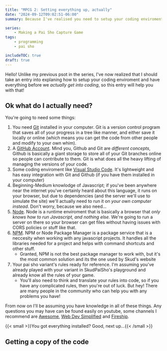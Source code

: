 ```yaml
---
title: "MPCG 2: Setting everything up, actually"
date: "2024-09-12T09:02:51-06:00"
summary: Because I've realised you need to setup your coding enviroment first 😅

series:
    - Making a Pai Sho Capture Game
tags:
    - programming
    - pai sho

includeTOC: true
draft: true
---
```


Hello! Unlike my previous psot in the series, I've now realized that I should take an entry into explaning how to setup your coding enviroment and have everything before we _actually get into coding_, so this entry will help you with that!

## Ok what do I actually need?

You're going to need some things:

1. You need [Git](https://git-scm.com/) installed in your computer. Git is a version control program that saves all of your progress in a tree like manner, and either save it locally or online (which means you can get the code from other people and modify to your own whim).
2. A [GitHub Account](https://github.com/). Mind you, Github and Git are _different concepts_, Github is basically a giant storage to store all of your Git branches online so people can contribute to them. Git is what does all the heavy lifting of managing the versions of your code.
3. Some coding enviroment like [Visual Studio Code](https://code.visualstudio.com/). It's lightweight and has easy integration with Git and Github (if you have them installed in your computer)
4. Beginning-Medium knowlodge of Javascript; if you've been anywhere near the internet you've certainly heard about this language, it runs on your browser, but due to dependencies (and the server we'll use to simulate the site) we'll actually need to run it on _your own computer instead_. Don't worry, because we also need...
5. [Node](https://nodejs.org/). Node is a runtime enviroment that is basically a browser that _only knows how to run Javascript, and nothing else._ We're going to run a server on there so your browser can get files without having issues with CORS policies or stuff like that.
6. [NPM](https://www.npmjs.com/). NPM or Node Package Manager is a package service that is a neccesity when working with any javascript projects. It handles all the libraries needed for a project and helps with command shortcuts and other stuff.
    - Granted, NPM is not the best package manager to work with, but it's the most common solution and its the one used by Skud's website
7. Your pai sho variant's rules ready for reference. I'm assuming you've already played with your variant in SkudPaiSho's playground and already know all the rules of your game.
    - You'll also need to think and translate your rules into code, so if you have any complicated rules, then you're out of luck. But hey! There are many people in the community who can help you with any problems you have!

From now on I'll be assuming you have knowledge in all of these things. Any questions you may have can be found easily on youtube, some channels I recommend are [Awesome](https://www.youtube.com/@awesome-coding), [Web Dev Simplified](https://www.youtube.com/@WebDevSimplified) and [Fireship](https://www.youtube.com/@Fireship).

{{< small >}}You got everything installed? Good, next up...{{< /small >}}

## Getting a copy of the code
